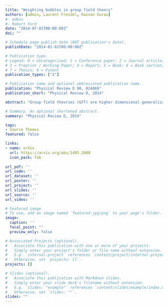 ```yaml
---
title: "Weighting bubbles in group field theory"
authors: [admin, Laurent Freidel, Razvan Gurau]
#- admin
#- Robert Ford
date: "2014-07-01T00:00:00Z"
doi: ""

# Schedule page publish date (NOT publication's date).
publishDate: "2014-01-01T00:00:00Z"

# Publication type.
# Legend: 0 = Uncategorized; 1 = Conference paper; 2 = Journal article;
# 3 = Preprint / Working Paper; 4 = Report; 5 = Book; 6 = Book section;
# 7 = Thesis; 8 = Patent
publication_types: ["2"]

# Publication name and optional abbreviated publication name.
publication: "Physical Review D 90, 024069"
publication_short: "Physical Review D, 2014"

abstract: "Group field theories (GFT) are higher dimensional generalizations of matrix models whose Feynman diagrams are dual to triangulations. Here we propose a modification of GFT models that includes extra field indices keeping track of the bubbles of the graphs in the Feynman evaluations. In dimension three, our model exhibits new symmetries, interpreted as the action of the vertex translations of the triangulation. The extra field indices have an elegant algebraic interpretation: they encode the structure of a semi-simple algebra. Remarkably, when the algebra is chosen to be associative, the new structure contributes a topological invariant from each bubble of the graph to the Feynman amplitudes."

# Summary. An optional shortened abstract.
summary: "Physical Review D, 2014"

tags:
- Source Themes
featured: false

links:
- name: arXiv
  url: https://arxiv.org/abs/1405.2808
  icon_pack: fab
  
url_pdf: ''
url_code: ''
url_dataset: ''
url_poster: ''
url_project: ''
url_slides: ''
url_source: ''
url_video: ''

# Featured image
# To use, add an image named `featured.jpg/png` to your page's folder. 
image:
  caption: ''
  focal_point: ""
  preview_only: false

# Associated Projects (optional).
#   Associate this publication with one or more of your projects.
#   Simply enter your project's folder or file name without extension.
#   E.g. `internal-project` references `content/project/internal-project/index.md`.
#   Otherwise, set `projects: []`.
projects: []

# Slides (optional).
#   Associate this publication with Markdown slides.
#   Simply enter your slide deck's filename without extension.
#   E.g. `slides: "example"` references `content/slides/example/index.md`.
#   Otherwise, set `slides: ""`.
slides: ""
---
```

